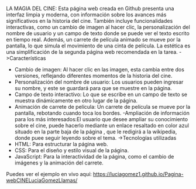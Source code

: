 LA MAGIA DEL CINE:
Esta página web creada en Github presenta una interfaz limpia y moderna, con información sobre los avances más significativos en la historia del cine.
También incluye funcionalidades interactivas, como un cambio de imagen al hacer clic, la personalización del nombre de usuario y un campo de texto donde se puede ver el texto escrito en tiempo real.
Además, un carrete de película animado se mueve por la pantalla, lo que simula el movimiento de una cinta de película.
La estética es una simplificación de la segunda página web recomendada en la tarea.
->Características
- Cambio de imagen: Al hacer clic en las imagen, esta cambia entre dos versiones, reflejando diferentes momentos de la historia del cine.
- Personalización del nombre de usuario: Los usuarios pueden ingresar su nombre, y este se guardará para que se muestre en la página.
- Campo de texto interactivo: Lo que se escribe en un campo de texto se muestra dinámicamente en otro lugar de la página.
- Animación de carrete de película: Un carrete de película se mueve por la pantalla, rebotando cuando toca los bordes.
-Ampliación de información para los más interesados:El usuario que desee ampliar su conocimiento sobre el cine, puede hacerlo mediante
un enlace resaltado en color azul situado en la parte baja de la página , que le redigirá a la wikipedia, donde puee seguir leyendo sobre el tema.
->Tecnologías utilizadas
- HTML: Para estructurar la página web.
- CSS: Para el diseño y estilo visual de la página.
- JavaScript: Para la interactividad de la página, como el cambio de imágenes y la animación del carrete.

Puedes ver el ejemplo en vivo aquí: https://luciagomez1.github.io/Pagina-webCINELuciaGomezLlamas/
